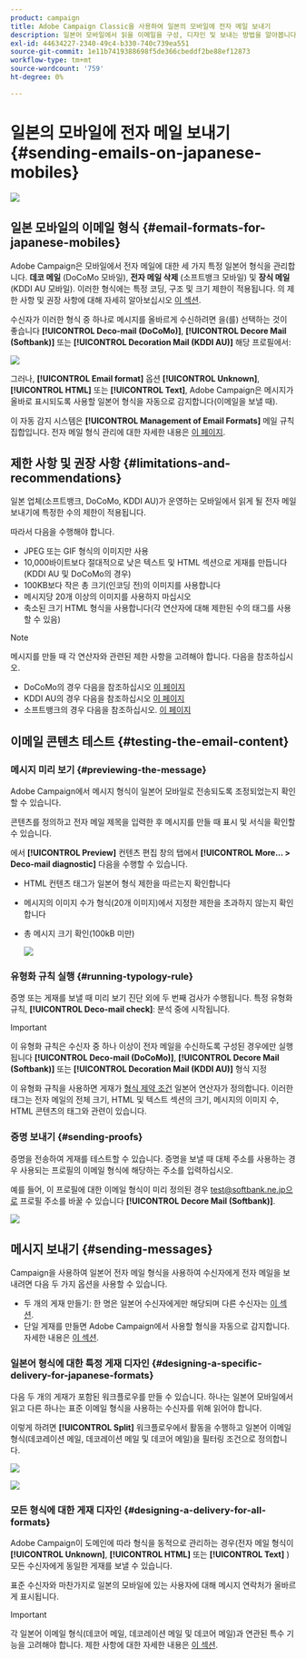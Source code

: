 ```yaml
---
product: campaign
title: Adobe Campaign Classic을 사용하여 일본의 모바일에 전자 메일 보내기
description: 일본어 모바일에서 읽을 이메일을 구성, 디자인 및 보내는 방법을 알아봅니다
exl-id: 44634227-2340-49c4-b330-740c739ea551
source-git-commit: 1e11b7419388698f5de366cbeddf2be88ef12873
workflow-type: tm+mt
source-wordcount: '759'
ht-degree: 0%

---
```


# 일본의 모바일에 전자 메일 보내기 {#sending-emails-on-japanese-mobiles}

![](../../assets/common.svg)

## 일본 모바일의 이메일 형식 {#email-formats-for-japanese-mobiles}

Adobe Campaign은 모바일에서 전자 메일에 대한 세 가지 특정 일본어 형식을 관리합니다. **데코 메일** (DoCoMo 모바일), **전자 메일 삭제** (소프트뱅크 모바일) 및 **장식 메일** (KDDI AU 모바일). 이러한 형식에는 특정 코딩, 구조 및 크기 제한이 적용됩니다. 의 제한 사항 및 권장 사항에 대해 자세히 알아보십시오 [이 섹션](#limitations-and-recommendations).

수신자가 이러한 형식 중 하나로 메시지를 올바르게 수신하려면 을(를) 선택하는 것이 좋습니다 **[!UICONTROL Deco-mail (DoCoMo)]**, **[!UICONTROL Decore Mail (Softbank)]** 또는 **[!UICONTROL Decoration Mail (KDDI AU)]** 해당 프로필에서:

![](assets/deco-mail_03.png)

그러나, **[!UICONTROL Email format]** 옵션 **[!UICONTROL Unknown]**, **[!UICONTROL HTML]** 또는 **[!UICONTROL Text]**, Adobe Campaign은 메시지가 올바로 표시되도록 사용할 일본어 형식을 자동으로 감지합니다(이메일을 보낼 때).

이 자동 감지 시스템은 **[!UICONTROL Management of Email Formats]** 메일 규칙 집합입니다. 전자 메일 형식 관리에 대한 자세한 내용은 [이 페이지](../../installation/using/email-deliverability.md#managing-email-formats).

## 제한 사항 및 권장 사항 {#limitations-and-recommendations}

일본 업체(소프트뱅크, DoCoMo, KDDI AU)가 운영하는 모바일에서 읽게 될 전자 메일 보내기에 특정한 수의 제한이 적용됩니다.

따라서 다음을 수행해야 합니다.

* JPEG 또는 GIF 형식의 이미지만 사용
* 10,000바이트보다 절대적으로 낮은 텍스트 및 HTML 섹션으로 게재를 만듭니다(KDDI AU 및 DoCoMo의 경우)
* 100KB보다 작은 총 크기(인코딩 전)의 이미지를 사용합니다
* 메시지당 20개 이상의 이미지를 사용하지 마십시오
* 축소된 크기 HTML 형식을 사용합니다(각 연산자에 대해 제한된 수의 태그를 사용할 수 있음)

>[!NOTE]
>
>메시지를 만들 때 각 연산자와 관련된 제한 사항을 고려해야 합니다. 다음을 참조하십시오.
>
>* DoCoMo의 경우 다음을 참조하십시오 [이 페이지](https://www.nttdocomo.co.jp/service/developer/make/content/deco_mail/index.html)
>* KDDI AU의 경우 다음을 참조하십시오 [이 페이지](https://www.au.com/ezfactory/tec/spec/decorations/template.html)
>* 소프트뱅크의 경우 다음을 참조하십시오. [이 페이지](https://www.support.softbankmobile.co.jp/partner/home_tech3/index.cfm)


## 이메일 콘텐츠 테스트 {#testing-the-email-content}

### 메시지 미리 보기 {#previewing-the-message}

Adobe Campaign에서 메시지 형식이 일본어 모바일로 전송되도록 조정되었는지 확인할 수 있습니다.

콘텐츠를 정의하고 전자 메일 제목을 입력한 후 메시지를 만들 때 표시 및 서식을 확인할 수 있습니다.

에서 **[!UICONTROL Preview]** 컨텐츠 편집 창의 탭에서 **[!UICONTROL More... > Deco-mail diagnostic]** 다음을 수행할 수 있습니다.

* HTML 컨텐츠 태그가 일본어 형식 제한을 따르는지 확인합니다
* 메시지의 이미지 수가 형식(20개 이미지)에서 지정한 제한을 초과하지 않는지 확인합니다
* 총 메시지 크기 확인(100kB 미만)

   ![](assets/deco-mail_06.png)

### 유형화 규칙 실행 {#running-typology-rule}

증명 또는 게재를 보낼 때 미리 보기 진단 외에 두 번째 검사가 수행됩니다. 특정 유형화 규칙, **[!UICONTROL Deco-mail check]**: 분석 중에 시작됩니다.

>[!IMPORTANT]
>
>이 유형화 규칙은 수신자 중 하나 이상이 전자 메일을 수신하도록 구성된 경우에만 실행됩니다 **[!UICONTROL Deco-mail (DoCoMo)]**, **[!UICONTROL Decore Mail (Softbank)]** 또는 **[!UICONTROL Decoration Mail (KDDI AU)]** 형식 지정

이 유형화 규칙을 사용하면 게재가 [형식 제약 조건](#limitations-and-recommendations) 일본어 연산자가 정의합니다. 이러한 태그는 전자 메일의 전체 크기, HTML 및 텍스트 섹션의 크기, 메시지의 이미지 수, HTML 콘텐츠의 태그와 관련이 있습니다.

### 증명 보내기 {#sending-proofs}

증명을 전송하여 게재를 테스트할 수 있습니다. 증명을 보낼 때 대체 주소를 사용하는 경우 사용되는 프로필의 이메일 형식에 해당하는 주소를 입력하십시오.

예를 들어, 이 프로필에 대한 이메일 형식이 미리 정의된 경우 test@softbank.ne.jp으로 프로필 주소를 바꿀 수 있습니다 **[!UICONTROL Decore Mail (Softbank)]**.

![](assets/deco-mail_05.png)

## 메시지 보내기 {#sending-messages}

Campaign을 사용하여 일본어 전자 메일 형식을 사용하여 수신자에게 전자 메일을 보내려면 다음 두 가지 옵션을 사용할 수 있습니다.

* 두 개의 게재 만들기: 한 명은 일본어 수신자에게만 해당되며 다른 수신자는 [이 섹션](#designing-a-specific-delivery-for-japanese-formats).
* 단일 게재를 만들면 Adobe Campaign에서 사용할 형식을 자동으로 감지합니다. 자세한 내용은 [이 섹션](#designing-a-delivery-for-all-formats).

### 일본어 형식에 대한 특정 게재 디자인 {#designing-a-specific-delivery-for-japanese-formats}

다음 두 개의 게재가 포함된 워크플로우를 만들 수 있습니다. 하나는 일본어 모바일에서 읽고 다른 하나는 표준 이메일 형식을 사용하는 수신자를 위해 읽어야 합니다.

이렇게 하려면 **[!UICONTROL Split]** 워크플로우에서 활동을 수행하고 일본어 이메일 형식(데코레이션 메일, 데코레이션 메일 및 데코어 메일)을 필터링 조건으로 정의합니다.

![](assets/deco-mail_08.png)

![](assets/deco-mail_07.png)

### 모든 형식에 대한 게재 디자인 {#designing-a-delivery-for-all-formats}

Adobe Campaign이 도메인에 따라 형식을 동적으로 관리하는 경우(전자 메일 형식이 **[!UICONTROL Unknown]**, **[!UICONTROL HTML]** 또는 **[!UICONTROL Text]** ) 모든 수신자에게 동일한 게재를 보낼 수 있습니다.

표준 수신자와 마찬가지로 일본의 모바일에 있는 사용자에 대해 메시지 연락처가 올바르게 표시됩니다.

>[!IMPORTANT]
>
>각 일본어 이메일 형식(데코어 메일, 데코레이션 메일 및 데코어 메일)과 연관된 특수 기능을 고려해야 합니다. 제한 사항에 대한 자세한 내용은 [이 섹션](#limitations-and-recommendations).
